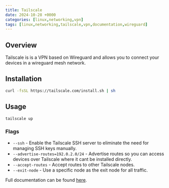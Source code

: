 ```yaml
---
title: Tailscale
date: 2024-10-28 +0000
categories: [linux,networking,vpn]
tags: [linux,networking,tailscale,vpn,documentation,wireguard]
---
```


## Overview

Tailscale is is a VPN based on Wireguard and allows you to connect your devices in a wireguard mesh network.

## Installation

```bash
curl -fsSL https://tailscale.com/install.sh | sh
```

## Usage 

```bash
tailscale up
```

### Flags 

- `--ssh` - Enable the Tailscale SSH server to eliminate the need for managing SSH keys manually.
- `--advertise-routes=192.0.2.0/24` - Advertise routes so you can access devices over Tailscale where it cant be installed directly.
- `--accept-routes` - Accept routes to other Tailscale nodes.
- `--exit-node` - Use a specific node as the exit node for all traffic.

Full documentation can be found [here](https://tailscale.com/kb/1017/install).